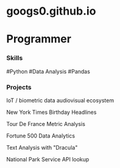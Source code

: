 # googs0.github.io

# Programmer

### Skills
#Python 
#Data Analysis
#Pandas

### Projects
IoT / biometric data audiovisual ecosystem  

New York Times Birthday Headlines  

Tour De France Metric Analysis  

Fortune 500 Data Analytics  

Text Analysis with "Dracula"  

National Park Service API lookup  


